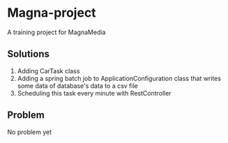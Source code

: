 # Magna-project
A training project for MagnaMedia 

## Solutions
1. Adding CarTask class
2. Adding a spring batch job to ApplicationConfiguration class that writes some data of database's data to a csv file
3. Scheduling this task every minute with RestController

## Problem

No problem yet
